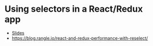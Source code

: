 # Using selectors in a React/Redux app

- [Slides](https://docs.google.com/presentation/d/1nIPU4BgDi9fES2cC0Z-nzbjDitBJyvponIJx74wooK8/edit?usp=sharing)
- https://blog.rangle.io/react-and-redux-performance-with-reselect/
